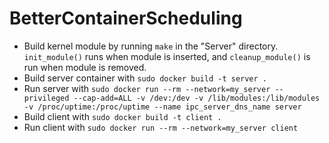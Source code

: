 # BetterContainerScheduling

* Build kernel module by running `make` in the "Server" directory. `init_module()` runs when module is inserted, and `cleanup_module()` is run when module is removed.
* Build server container with `sudo docker build -t server .`
* Run server with `sudo docker run --rm --network=my_server --privileged --cap-add=ALL -v /dev:/dev -v /lib/modules:/lib/modules -v /proc/uptime:/proc/uptime --name ipc_server_dns_name server`
* Build client with `sudo docker build -t client .`
* Run client with `sudo docker run --rm --network=my_server client`